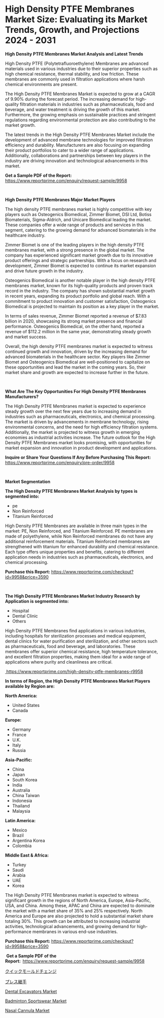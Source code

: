 <p><h1>High Density PTFE Membranes Market Size: Evaluating its Market Trends, Growth, and Projections 2024 - 2031</h1></p><p><strong>High Density PTFE Membranes Market Analysis and Latest Trends</strong></p>
<p><p>High Density PTFE (Polytetrafluoroethylene) Membranes are advanced materials used in various industries due to their superior properties such as high chemical resistance, thermal stability, and low friction. These membranes are commonly used in filtration applications where harsh chemical environments are present.</p><p>The High Density PTFE Membranes Market is expected to grow at a CAGR of 9.90% during the forecast period. The increasing demand for high-quality filtration materials in industries such as pharmaceuticals, food and beverage, and water treatment is driving the growth of this market. Furthermore, the growing emphasis on sustainable practices and stringent regulations regarding environmental protection are also contributing to the market growth.</p><p>The latest trends in the High Density PTFE Membranes Market include the development of advanced membrane technologies for improved filtration efficiency and durability. Manufacturers are also focusing on expanding their product portfolios to cater to a wider range of applications. Additionally, collaborations and partnerships between key players in the industry are driving innovation and technological advancements in this market.</p></p>
<p><strong>Get a Sample PDF of the Report:&nbsp;</strong> <a href="https://www.reportprime.com/enquiry/request-sample/9958">https://www.reportprime.com/enquiry/request-sample/9958</a></p>
<p>&nbsp;</p>
<p><strong>High Density PTFE Membranes Major Market Players</strong></p>
<p><p>The high density PTFE membranes market is highly competitive with key players such as Osteogenics Biomedical, Zimmer Biomet, DSI Ltd, Botiss Biomaterials, Sigma-Aldrich, and Unicare Biomedical leading the market. These companies offer a wide range of products and services in this segment, catering to the growing demand for advanced biomaterials in the healthcare industry.</p><p>Zimmer Biomet is one of the leading players in the high density PTFE membranes market, with a strong presence in the global market. The company has experienced significant market growth due to its innovative product offerings and strategic partnerships. With a focus on research and development, Zimmer Biomet is expected to continue its market expansion and drive future growth in the industry.</p><p>Osteogenics Biomedical is another notable player in the high density PTFE membranes market, known for its high-quality products and proven track record in the industry. The company has shown substantial market growth in recent years, expanding its product portfolio and global reach. With a commitment to product innovation and customer satisfaction, Osteogenics Biomedical is projected to maintain its position as a key player in the market.</p><p>In terms of sales revenue, Zimmer Biomet reported a revenue of $7.83 billion in 2020, showcasing its strong market presence and financial performance. Osteogenics Biomedical, on the other hand, reported a revenue of $112.2 million in the same year, demonstrating steady growth and market success.</p><p>Overall, the high density PTFE membranes market is expected to witness continued growth and innovation, driven by the increasing demand for advanced biomaterials in the healthcare sector. Key players like Zimmer Biomet and Osteogenics Biomedical are well-positioned to capitalize on these opportunities and lead the market in the coming years.  So, their market share and growth are expected to increase further in the future.</p></p>
<p>&nbsp;</p>
<p><strong>What Are The Key Opportunities For High Density PTFE Membranes Manufacturers?</strong></p>
<p><p>The High Density PTFE Membranes market is expected to experience steady growth over the next few years due to increasing demand in industries such as pharmaceuticals, electronics, and chemical processing. The market is driven by advancements in membrane technology, rising environmental concerns, and the need for high efficiency filtration systems. Additionally, the market is projected to witness growth in emerging economies as industrial activities increase. The future outlook for the High Density PTFE Membranes market looks promising, with opportunities for market expansion and innovation in product development and applications.</p></p>
<p><strong>Inquire or Share Your Questions If Any Before Purchasing This Report:</strong> <a href="https://www.reportprime.com/enquiry/pre-order/9958">https://www.reportprime.com/enquiry/pre-order/9958</a></p>
<p>&nbsp;</p>
<p><strong>Market Segmentation</strong></p>
<p><strong>The High Density PTFE Membranes Market Analysis by types is segmented into:</strong></p>
<p><ul><li>pe</li><li>Non Reinforced</li><li>Titanium Reinforced</li></ul></p>
<p><p>High Density PTFE Membranes are available in three main types in the market: PE, Non Reinforced, and Titanium Reinforced. PE membranes are made of polyethylene, while Non Reinforced membranes do not have any additional reinforcement materials. Titanium Reinforced membranes are strengthened with titanium for enhanced durability and chemical resistance. Each type offers unique properties and benefits, catering to different application needs in industries such as pharmaceuticals, electronics, and chemical processing.</p></p>
<p><strong>Purchase this Report:&nbsp;</strong><a href="https://www.reportprime.com/checkout?id=9958&price=3590">https://www.reportprime.com/checkout?id=9958&price=3590</a></p>
<p>&nbsp;</p>
<p><strong>The High Density PTFE Membranes Market Industry Research by Application is segmented into:</strong></p>
<p><ul><li>Hospital</li><li>Dental Clinic</li><li>Others</li></ul></p>
<p><p>High Density PTFE Membranes find applications in various industries, including hospitals for sterilization processes and medical equipment, dental clinics for water purification and sterilization, and other sectors such as pharmaceuticals, food and beverage, and laboratories. These membranes offer superior chemical resistance, high temperature tolerance, and excellent filtration properties, making them ideal for a wide range of applications where purity and cleanliness are critical.</p></p>
<p><a href="https://www.reportprime.com/high-density-ptfe-membranes-r9958">&nbsp;https://www.reportprime.com/high-density-ptfe-membranes-r9958</a></p>
<p><strong>In terms of Region, the High Density PTFE Membranes Market Players available by Region are:</strong></p>
<p>
    <p> <strong> North America: </strong>
        <ul>
            <li>United States</li>
            <li>Canada</li>
        </ul>
        </p> 
    <p> <strong> Europe: </strong>
        <ul>
            <li>Germany</li>
            <li>France</li>
            <li>U.K.</li>
            <li>Italy</li>
            <li>Russia</li>
        </ul>
        </p> 
    <p> <strong> Asia-Pacific: </strong>
        <ul>
            <li>China</li>
            <li>Japan</li>
            <li>South Korea</li>
            <li>India</li>
            <li>Australia</li>
            <li>China Taiwan</li>
            <li>Indonesia</li>
            <li>Thailand</li>
            <li>Malaysia</li>
        </ul>
        </p> 
    <p> <strong> Latin America: </strong>
        <ul>
            <li>Mexico</li>
            <li>Brazil</li>
            <li>Argentina Korea</li>
            <li>Colombia</li>
        </ul>
        </p> 
    <p> <strong> Middle East & Africa: </strong>
        <ul>
            <li>Turkey</li>
            <li>Saudi</li>
            <li>Arabia</li>
            <li>UAE</li>
            <li>Korea</li>
        </ul>
    </p>
    </p>
<p><p>The High Density PTFE Membranes market is expected to witness significant growth in the regions of North America, Europe, Asia-Pacific, USA, and China. Among these, APAC and China are expected to dominate the market with a market share of 35% and 25% respectively. North America and Europe are also projected to hold a substantial market share totaling 30%. This growth can be attributed to increasing industrial activities, technological advancements, and growing demand for high-performance membranes in various end-use industries.</p></p>
<p><strong>Purchase this Report: </strong><a href="https://www.reportprime.com/checkout?id=9958&price=3590">https://www.reportprime.com/checkout?id=9958&price=3590</a></p>
<p>&nbsp;<strong>Get a Sample PDF of the Report:&nbsp;&nbsp;</strong><a href="https://www.reportprime.com/enquiry/request-sample/9958">https://www.reportprime.com/enquiry/request-sample/9958</a></p>
<p><strong></strong></p>
<p><p><a href="https://github.com/alyle7648/Market-Research-Report-List-1/blob/main/752817979072.md">クイックモールドチェンジ</a></p><p><a href="https://github.com/leigh4852023/Market-Research-Report-List-1/blob/main/712852179073.md">プレス継手</a></p><p><a href="https://github.com/lorenzaSchmeler/Market-Research-Report-List-1/blob/main/dental-excavators-market.md">Dental Excavators Market</a></p><p><a href="https://issuu.com/reportprime-2/docs/badminton-sportswear-market-size-2030.pptx">Badminton Sportswear Market</a></p><p><a href="https://www.linkedin.com/pulse/nasal-cannula-market-research-report-key-successful-business-strategy-prf8f">Nasal Cannula Market</a></p></p>